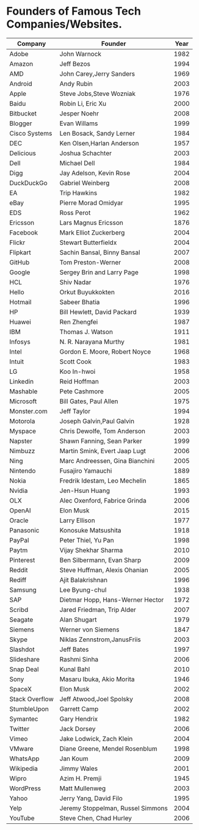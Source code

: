 Founders of Famous Tech Companies/Websites.
================================


Company | Founder | Year 
------------ | ------------- |------------ 
Adobe|John Warnock|1982
Amazon | Jeff Bezos |1994
AMD|John Carey,Jerry Sanders|1969
Android|Andy Rubin|2003
Apple |Steve Jobs,Steve Wozniak|1976
Baidu|Robin Li, Eric Xu|2000
Bitbucket|Jesper Noehr|2008
Blogger|Evan Willams|1999
Cisco Systems|Len Bosack, Sandy Lerner|1984
DEC|Ken Olsen,Harlan Anderson|1957
Delicious|Joshua Schachter|2003
Dell|Michael Dell|1984
Digg|Jay Adelson, Kevin Rose|2004
DuckDuckGo|	Gabriel Weinberg|2008
EA|Trip Hawkins|1982
eBay|Pierre Morad Omidyar|1995
EDS|Ross Perot|1962
Ericsson|Lars Magnus Ericsson|1876
Facebook|Mark Elliot Zuckerberg|2004
Flickr|Stewart Butterfieldx|2004
Flipkart|Sachin Bansal, Binny Bansal|2007
GitHub|Tom Preston-Werner|2008
Google|Sergey Brin and Larry Page|1998
HCL|Shiv Nadar|1976
Hello|Orkut Buyukkokten|2016
Hotmail| Sabeer Bhatia|1996
HP|Bill Hewlett, David Packard|1939
Huawei|Ren Zhengfei|1987
IBM |Thomas J. Watson|1911
Infosys|N. R. Narayana Murthy|1981
Intel|Gordon E. Moore, Robert Noyce|1968
Intuit|Scott Cook|1983
LG|Koo In-hwoi|1958
Linkedin| Reid Hoffman|2003
Mashable|Pete Cashmore|2005
Microsoft|Bill Gates, Paul Allen|1975
Monster.com|Jeff Taylor|1994
Motorola|Joseph Galvin,Paul Galvin|1928
Myspace|Chris Dewolfe, Tom Anderson|2003
Napster|Shawn Fanning, Sean Parker|1999
Nimbuzz|Martin Smink, Evert Jaap Lugt|2006
Ning|Marc Andreessen, Gina Bianchini|2005
Nintendo|Fusajiro Yamauchi|1889
Nokia|Fredrik Idestam, Leo Mechelin|1865
Nvidia|Jen-Hsun Huang|1993
OLX|Alec Oxenford, Fabrice Grinda|2006
OpenAI|Elon Musk|2015
Oracle|Larry Ellison|1977
Panasonic|Konosuke Matsushita|1918
PayPal|Peter Thiel, Yu Pan|1998
Paytm|Vijay Shekhar Sharma|2010
Pinterest|Ben Silbermann, Evan Sharp|2009
Reddit|Steve Huffman, Alexis Ohanian|2005
Rediff|Ajit Balakrishnan|1996
Samsung|Lee Byung-chul|1938
SAP|Dietmar Hopp, Hans-Werner Hector|1972
Scribd|Jared Friedman, Trip Alder|2007
Seagate|Alan Shugart|1979
Siemens|Werner von Siemens|1847
Skype|Niklas Zennstrom,JanusFriis|2003
Slashdot|Jeff Bates|1997
Slideshare|Rashmi Sinha|2006
Snap Deal| Kunal Bahl|2010
Sony| Masaru Ibuka, Akio Morita|1946
SpaceX|Elon Musk|2002
Stack Overflow|Jeff Atwood,Joel Spolsky|2008
StumbleUpon|Garrett Camp|2002
Symantec|Gary Hendrix|1982
Twitter|Jack Dorsey|2006
Vimeo|Jake Lodwick, Zach Klein|2004
VMware|Diane Greene, Mendel Rosenblum|1998
WhatsApp|Jan Koum|2009
Wikipedia|Jimmy Wales|2001
Wipro|Azim H. Premji|1945
WordPress|Matt Mullenweg|2003
Yahoo|Jerry Yang, David Filo|1995
Yelp|Jeremy Stoppelman, Russel Simmons|2004
YouTube|Steve Chen, Chad Hurley|2006



